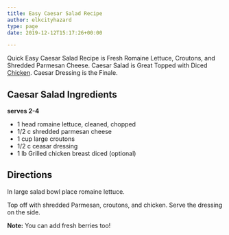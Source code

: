 ```yaml
---
title: Easy Caesar Salad Recipe
author: elkcityhazard
type: page
date: 2019-12-12T15:17:26+00:00

---
```

Quick Easy Caesar Salad Recipe is Fresh Romaine Lettuce, Croutons, and Shredded Parmesan Cheese. Caesar Salad is Great Topped with Diced [Chicken][1]. Caesar Dressing is the Finale.

## Caesar Salad Ingredients

**serves 2-4**

  * 1 head romaine lettuce, cleaned, chopped
  * 1/2 c shredded parmesan cheese
  * 1 cup large croutons
  * 1/2 c ceasar dressing
  * 1 lb Grilled chicken breast diced (optional)

## Directions

In large salad bowl place romaine lettuce.

Top off with shredded Parmesan, croutons, and chicken. Serve the dressing on the side.

**Note:** You can add fresh berries too!

 [1]: /wordpress/quick-and-easy-chicken-recipes/